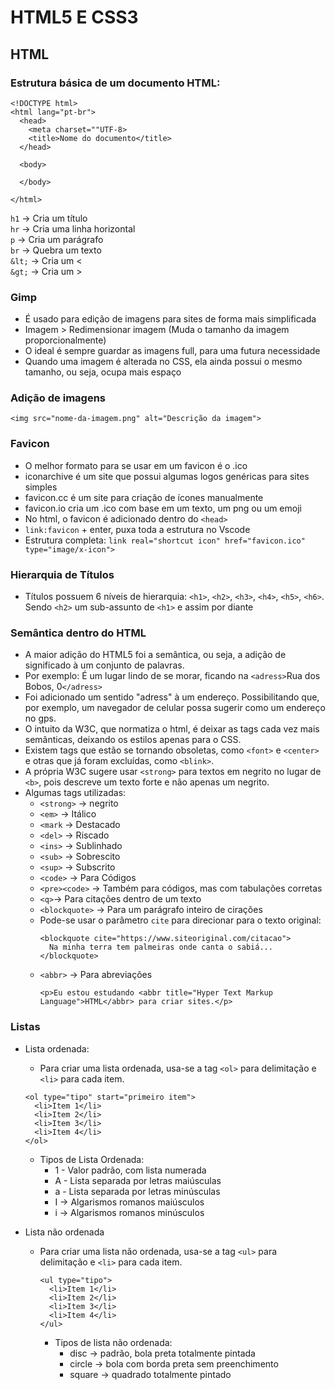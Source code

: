 # HTML5 E CSS3

## HTML

### Estrutura básica de um documento HTML:

```
<!DOCTYPE html>
<html lang="pt-br">
  <head>
    <meta charset=""UTF-8>
    <title>Nome do documento</title>
  </head>

  <body>

  </body>

</html>
```

`h1` -> Cria um título <br>
`hr` -> Cria uma linha horizontal <br>
`p` -> Cria um parágrafo <br>
`br` -> Quebra um texto <br>
`&lt;` -> Cria um < <br>
`&gt;` -> Cria um > <br>

### Gimp
- É usado para edição de imagens para sites de forma mais simplificada
- Imagem > Redimensionar imagem (Muda o tamanho da imagem proporcionalmente)
- O ideal é sempre guardar as imagens full, para uma futura necessidade
- Quando uma imagem é alterada no CSS, ela ainda possui o mesmo tamanho, ou seja, ocupa mais espaço

### Adição de imagens
`<img src="nome-da-imagem.png" alt="Descrição da imagem">`

### Favicon
- O melhor formato para se usar em um favicon é o .ico
- iconarchive é um site que possui algumas logos genéricas para sites simples
- favicon.cc é um site para criação de ícones manualmente
- favicon.io cria um .ico com base em um texto, um png ou um emoji
- No html, o favicon é adicionado dentro do `<head>`
- `link:favicon` + enter, puxa toda a estrutura no Vscode
- Estrutura completa: `link real="shortcut icon" href="favicon.ico" type="image/x-icon">`

### Hierarquia de Títulos
- Títulos possuem 6 níveis de hierarquia: `<h1>`, `<h2>`, `<h3>`, `<h4>`, `<h5>`, `<h6>`. Sendo `<h2>` um sub-assunto de `<h1>` e assim por diante


### Semântica dentro do HTML
- A maior adição do HTML5 foi a semântica, ou seja, a adição de significado à um conjunto de palavras.
- Por exemplo: É um lugar lindo de se morar, ficando na `<adress>`Rua dos Bobos, 0`</adress>`
- Foi adicionado um sentido "adress" à um endereço. Possibilitando que, por exemplo, um navegador de celular possa sugerir como um endereço no gps.
- O intuito da W3C, que normatiza o html, é deixar as tags cada vez mais semânticas, deixando os estilos apenas para o CSS.
- Existem tags que estão se tornando obsoletas, como `<font>` e `<center>` e otras que já foram excluídas, como `<blink>`.
- A própria W3C sugere usar `<strong>` para textos em negrito no lugar de `<b>`, pois descreve um texto forte e não apenas um negrito.
- Algumas tags utilizadas:
    - `<strong>` -> negrito
    - `<em>` -> Itálico
    - `<mark` -> Destacado
    - `<del>` -> Riscado
    - `<ins>` -> Sublinhado
    - `<sub>` -> Sobrescito
    - `<sup>` -> Subscrito
    - `<code>` -> Para Códigos
    - `<pre><code>` -> Também para códigos, mas com tabulações corretas
    - `<q>`-> Para citações dentro de um texto
    - `<blockquote>` -> Para um parágrafo inteiro de cirações
    - Pode-se usar o parâmetro `cite` para direcionar para o texto original:<br>
      ```
      <blockquote cite="https://www.siteoriginal.com/citacao">
        Na minha terra tem palmeiras onde canta o sabiá...
      </blockquote>
      ```
    - `<abbr>` -> Para abreviações<br>
      ```
      <p>Eu estou estudando <abbr title="Hyper Text Markup Language">HTML</abbr> para criar sites.</p>
      ```

### Listas
- Lista ordenada:
    - Para criar uma lista ordenada, usa-se a tag `<ol>` para delimitação e `<li>` para cada item.
    ```
    <ol type="tipo" start="primeiro item">
      <li>Item 1</li>
      <li>Item 2</li>
      <li>Item 3</li>
      <li>Item 4</li>
    </ol>
    ```
    - Tipos de Lista Ordenada:
      - 1 - Valor padrão, com lista numerada
      - A - Lista separada por letras maiúsculas
      - a - Lista separada por letras minúsculas
      - I -> Algarismos romanos maiúsculos
      - i -> Algarismos romanos minúsculos

- Lista não ordenada
  - Para criar uma lista não ordenada, usa-se a tag `<ul>` para delimitação e `<li>` para cada item.
    ```
    <ul type="tipo">
      <li>Item 1</li>
      <li>Item 2</li>
      <li>Item 3</li>
      <li>Item 4</li>
    </ul>
    ```
    - Tipos de lista não ordenada:
      - disc -> padrão, bola preta totalmente pintada
      - circle -> bola com borda preta sem preenchimento
      - square -> quadrado totalmente pintado
